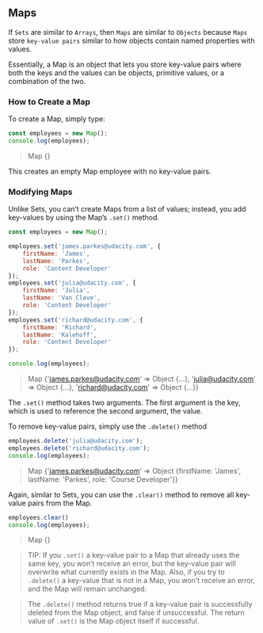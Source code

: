 ## Maps
If `Sets` are similar to `Arrays`, then `Maps` are similar to `Objects` because `Maps` store `key-value pairs` similar to how objects contain named properties with values.

Essentially, a Map is an object that lets you store key-value pairs where both the keys and the values can be objects, primitive values, or a combination of the two.

### How to Create a Map
To create a Map, simply type:

```js
const employees = new Map();
console.log(employees);
```
> Map {}

This creates an empty Map employee with no key-value pairs.

### Modifying Maps
Unlike Sets, you can’t create Maps from a list of values; instead, you add key-values by using the Map’s `.set()` method.

```js
const employees = new Map();

employees.set('james.parkes@udacity.com', { 
    firstName: 'James',
    lastName: 'Parkes',
    role: 'Content Developer' 
});
employees.set('julia@udacity.com', {
    firstName: 'Julia',
    lastName: 'Van Cleve',
    role: 'Content Developer'
});
employees.set('richard@udacity.com', {
    firstName: 'Richard',
    lastName: 'Kalehoff',
    role: 'Content Developer'
});

console.log(employees);
```
> Map {'james.parkes@udacity.com' => Object {...}, 'julia@udacity.com' => Object {...}, 'richard@udacity.com' => Object {...}}

The `.set()` method takes two arguments. The first argument is the key, which is used to reference the second argument, the value.

To remove key-value pairs, simply use the `.delete()` method
```js
employees.delete('julia@udacity.com');
employees.delete('richard@udacity.com');
console.log(employees);
```
> Map {'james.parkes@udacity.com' => Object {firstName: 'James', lastName: 'Parkes', role: 'Course Developer'}}

Again, similar to Sets, you can use the `.clear()` method to remove all key-value pairs from the Map.
```js
employees.clear()
console.log(employees);
```

> Map {}

> TIP: If you `.set()` a key-value pair to a Map that already uses the same key, you won’t receive an error, but the key-value pair will overwrite what currently exists in the Map. Also, if you try to `.delete()` a key-value that is not in a Map, you won’t receive an error, and the Map will remain unchanged.

> The `.delete()` method returns true if a key-value pair is successfully deleted from the Map object, and false if unsuccessful. The return value of `.set()` is the Map object itself if successful.
